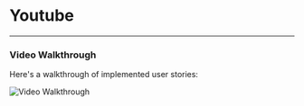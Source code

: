 # Youtube

***

### Video Walkthrough 

Here's a walkthrough of implemented user stories:

<img src='http://cl.ly/1s453y2Y0y1W/youtube.gif' title='Video Walkthrough' width='' alt='Video Walkthrough' />